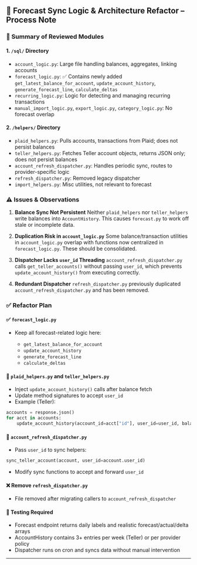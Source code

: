 ## 🔧 Forecast Sync Logic & Architecture Refactor – Process Note

### 📁 Summary of Reviewed Modules

#### 1. `/sql/` Directory

* `account_logic.py`: Large file handling balances, aggregates, linking accounts
* `forecast_logic.py`: ✅ Contains newly added `get_latest_balance_for_account`, `update_account_history`, `generate_forecast_line`, `calculate_deltas`
* `recurring_logic.py`: Logic for detecting and managing recurring transactions
* `manual_import_logic.py`, `export_logic.py`, `category_logic.py`: No forecast overlap

#### 2. `/helpers/` Directory

* `plaid_helpers.py`: Pulls accounts, transactions from Plaid; does not persist balances
* `teller_helpers.py`: Fetches Teller account objects, returns JSON only; does not persist balances
* `account_refresh_dispatcher.py`: Handles periodic sync, routes to provider-specific logic
* `refresh_dispatcher.py`: Removed legacy dispatcher
* `import_helpers.py`: Misc utilities, not relevant to forecast

### ⚠️ Issues & Observations

1. **Balance Sync Not Persistent**
   Neither `plaid_helpers` nor `teller_helpers` write balances into `AccountHistory`. This causes `forecast.py` to work off stale or incomplete data.

2. **Duplication Risk in `account_logic.py`**
   Some balance/transaction utilities in `account_logic.py` overlap with functions now centralized in `forecast_logic.py`. These should be consolidated.

3. **Dispatcher Lacks `user_id` Threading**
   `account_refresh_dispatcher.py` calls `get_teller_accounts()` without passing `user_id`, which prevents `update_account_history()` from executing correctly.

4. **Redundant Dispatcher**
   `refresh_dispatcher.py` previously duplicated `account_refresh_dispatcher.py` and has been removed.

### ✅ Refactor Plan

#### ✅ `forecast_logic.py`

* Keep all forecast-related logic here:

  * `get_latest_balance_for_account`
  * `update_account_history`
  * `generate_forecast_line`
  * `calculate_deltas`

#### 🔁 `plaid_helpers.py` and `teller_helpers.py`

* Inject `update_account_history()` calls after balance fetch
* Update method signatures to accept `user_id`
* Example (Teller):

```python
accounts = response.json()
for acct in accounts:
    update_account_history(account_id=acct["id"], user_id=user_id, balance=acct["available_balance"])
```

#### 🔁 `account_refresh_dispatcher.py`

* Pass `user_id` to sync helpers:

```python
sync_teller_account(account, user_id=account.user_id)
```

* Modify sync functions to accept and forward `user_id`

#### ❌ Remove `refresh_dispatcher.py`

* File removed after migrating callers to `account_refresh_dispatcher`

#### 🧪 Testing Required

* Forecast endpoint returns daily labels and realistic forecast/actual/delta arrays
* AccountHistory contains 3+ entries per week (Teller) or per provider policy
* Dispatcher runs on cron and syncs data without manual intervention

---
